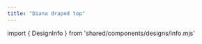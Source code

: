 ```yaml
---
title: "Diana draped top"
---
```


import { DesignInfo } from 'shared/components/designs/info.mjs'

<DesignInfo design='diana' docs />

